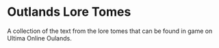 # Outlands Lore Tomes

A collection of the text from the lore tomes that can be found in game on Ultima Online Oulands.
